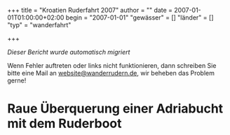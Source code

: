 +++
title = "Kroatien Ruderfahrt 2007"
author = ""
date = 2007-01-01T01:00:00+02:00
begin = "2007-01-01"
"gewässer" = []
"länder" = []
"typ" = "wanderfahrt"

+++


*Dieser Bericht wurde automatisch migriert*

Wenn Fehler auftreten oder links nicht funktionieren, dann schreiben Sie bitte eine Mail an website@wanderrudern.de, wir beheben das Problem gerne!



# Raue Überquerung einer Adriabucht mit dem Ruderboot


